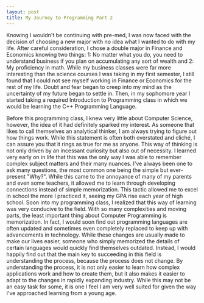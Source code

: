 ```yaml
---
layout: post
title: My Journey to Programming Part 2
---
```


Knowing I wouldn't be continuing with pre-med, I was now faced with the decision of choosing a new major with no idea what I wanted to do with my life. After careful consideration, I chose a double major in Finance and Economics knowing two things: 1: No matter what you do, you need to understand business if you plan on accumulating any sort of wealth and 2: My proficiency in math. While my business classes were far more interesting than the science courses I was taking in my first semester, I still found that I could not see myself working in Finance or Economics for the rest of my life. Doubt and fear began to creep into my mind as the uncertainty of my future began to settle in. Then, in my sophomore year I started taking a required Introduction to Programming class in which we would be learning the C++ Programming Language.

Before this programming class, I knew very little about Computer Science, however, the idea of it had definitely sparked my interest. As someone that likes to call themselves an analytical thinker, I am always trying to figure out how things work. While this statement is often both overstated and cliché, I can assure you that it rings as true for me as anyone. This way of thinking is not only driven by an incessant curiosity but also out of necessity. I learned very early on in life that this was the only way I was able to remember complex subject matters and their many nuances. I've always been one to ask many questions, the most common one being the simple but ever-present "Why?". While this came to the annoyance of many of my parents and even some teachers, it allowed me to learn through developing connections instead of simple memorization. This tactic allowed me to excel in school the more I practiced it, seeing my GPA rise each year of high school. Soon into my programming class, I realized that this way of learning was very conducive to the field. With so many complexities and moving parts, the least important thing about Computer Programming is memorization. In fact, I would soon find out programming languages are often updated and sometimes even completely replaced to keep up with advancements in technology. While these changes are usually made to make our lives easier, someone who simply memorized the details of certain languages would quickly find themselves outdated. Instead, I would happily find out that the main key to succeeding in this field is understanding the process, because the process does not change. By understanding the process, it is not only easier to learn how complex applications work and how to create them, but it also makes it easier to adapt to the changes in rapidly expanding industry. While this may not be an easy task for some, it is one I feel I am very well suited for given the way I've approached learning from a young age.
